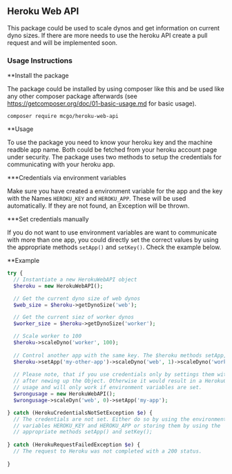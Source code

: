 ## Heroku Web API

This package could be used to scale dynos and get information on current dyno sizes. If there are more needs to use the heroku API create a pull request and will be implemented soon. 

### Usage Instructions

**Install the package

The package could be installed by using composer like this and be used like any other composer package afterwards (see https://getcomposer.org/doc/01-basic-usage.md for basic usage).

```
composer require mcgo/heroku-web-api
```

**Usage

To use the package you need to know your heroku key and the machine readble app name. Both could be fetched from your heroku account page under security. The package uses two methods to setup the credentials for communicating with your heroku app. 

***Credentials via environment variables
 
Make sure you have created a environment variable for the app and the key with the Names `HEROKU_KEY` and `HEROKU_APP`. These will be used automatically. If they are not found, an Exception will be thrown.

***Set credentials manually

If you do not want to use environment variables are want to communicate with more than one app, you could directly set the correct values by using the appropriate methods `setApp()` and `setKey()`. Check the example below.
 
**Example
 
```PHP
try {
  // Instantiate a new HerokuWebAPI object
  $heroku = new HerokuWebAPI();

  // Get the current dyno size of web dynos
  $web_size = $heroku->getDynoSize('web');

  // Get the current siez of worker dynos
  $worker_size = $heroku->getDynoSize('worker');

  // Scale worker to 100
  $heroku->scaleDyno('worker', 100);
  
  // Control another app with the same key. The $heroku methods setApp, setKey and scaleDyno support method chaining, so you could do something like this.
  $heroku->setApp('my-other-app')->scaleDyno('web', 1)->scaleDyno('worker', 0);
  
  // Please note, that if you use credentials only by settings them with the methods, it is important to do it directly
  // after newing up the Object. Otherwise it would result in a HerokuCredentialsNotSetException. This is no correct
  // usage and will only work if environment variables are set.
  $wrongusage = new HerokuWebAPI();
  $wrongusage->scaleDyn('web', 0)->setApp('my-app');

} catch (HerokuCredentialsNotSetException $e) {
  // The credentials are not set. Either do so by using the environment
  // variables HEROKU_KEY and HEROKU_APP or storing them by using the
  // appropriate methods setApp() and setKey();
  
} catch (HerokuRequestFailedException $e) {
  // The request to Heroku was not completed with a 200 status.
    
}
```